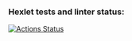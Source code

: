 ### Hexlet tests and linter status:
[![Actions Status](https://github.com/Leelleel1122/qa-engineer-project-84/actions/workflows/hexlet-check.yml/badge.svg)](https://github.com/Leelleel1122/qa-engineer-project-84/actions)